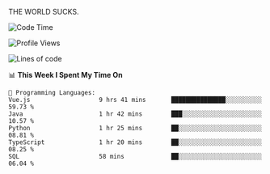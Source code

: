 THE WORLD SUCKS.

<!--START_SECTION:waka-->
![Code Time](http://img.shields.io/badge/Code%20Time-1%2C267%20hrs%2028%20mins-blue)

![Profile Views](http://img.shields.io/badge/Profile%20Views-3-blue)

![Lines of code](https://img.shields.io/badge/From%20Hello%20World%20I%27ve%20Written-1.6%20million%20lines%20of%20code-blue)

📊 **This Week I Spent My Time On** 

```text
💬 Programming Languages: 
Vue.js                   9 hrs 41 mins       ███████████████░░░░░░░░░░   59.73 % 
Java                     1 hr 42 mins        ███░░░░░░░░░░░░░░░░░░░░░░   10.57 % 
Python                   1 hr 25 mins        ██░░░░░░░░░░░░░░░░░░░░░░░   08.81 % 
TypeScript               1 hr 20 mins        ██░░░░░░░░░░░░░░░░░░░░░░░   08.25 % 
SQL                      58 mins             ██░░░░░░░░░░░░░░░░░░░░░░░   06.04 % 
```


<!--END_SECTION:waka-->
